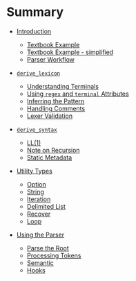 # Summary

- [Introduction](./intro.md)
  - [Textbook Example](./example_g.md)
  - [Textbook Example - simplified](./example_simple_g.md)
  - [Parser Workflow](./flow.md)

- [`derive_lexicon`](./lexical_analysis/derive_lexicon_g.md)
  - [Understanding Terminals](./lexical_analysis/terminals_g.md)
  - [Using `regex` and `terminal` Attributes](./lexical_analysis/regex_terminals_g.md)
  - [Inferring the Pattern](./lexical_analysis/inferred_regex_g.md)
  - [Handling Comments](./lexical_analysis/extracted_g.md)
  - [Lexer Validation](./lexical_analysis/lexer_validation_g.md)

- [`derive_syntax`](./syntax_analysis/derive_syntax_g.md)
  - [LL(1)](./syntax_analysis/ll1.md)
  - [Note on Recursion](./syntax_analysis/recursion.md)
  - [Static Metadata]()

- [Utility Types](./tp/intro.md)
  - [Option](./tp/option.md)
  - [String](./tp/string.md)
  - [Iteration](./tp/iter.md)
  - [Delimited List](./tp/delimited.md)
  - [Recover](./tp/recover.md)
  - [Loop](./tp/loop.md)

- [Using the Parser]()
  - [Parse the Root]()
  - [Processing Tokens]()
  - [Semantic](./parser/semantic.md)
  - [Hooks]()
